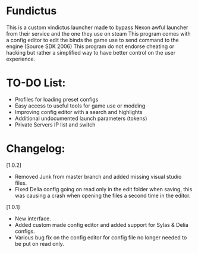 # Fundictus
This is a custom vindictus launcher made to bypass Nexon awful launcher from their service and the one they use on steam
This program comes with a config editor to edit the binds the game use to send command to the engine (Source SDK 2006)
This program do not endorse cheating or hacking but rather a simplified way to have better control on the user experience.

# TO-DO List:
 - Profiles for loading preset configs
 - Easy access to useful tools for game use or modding
 - Improving config editor with a search and highlights
 - Additional undocumented launch parameters (tokens)
 - Private Servers IP list and switch

# Changelog:
[1.0.2]
 - Removed Junk from master branch and added missing visual studio files.
 - Fixed Delia config going on read only in the edit folder when saving, this was causing a crash when opening the files a second time in the editor.

[1.0.1]
 - New interface.
 - Added custom made config editor and added support for Sylas & Delia configs.
 - Various bug fix on the config editor for config file no longer needed to be put on read only.
